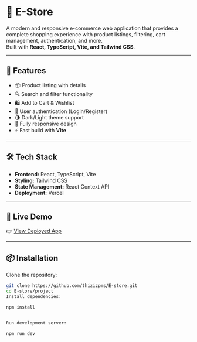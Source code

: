 # 🛒 E-Store

A modern and responsive e-commerce web application that provides a complete shopping experience with product listings, filtering, cart management, authentication, and more.  
Built with **React, TypeScript, Vite, and Tailwind CSS**.

---

## 🚀 Features
- 📦 Product listing with details  
- 🔍 Search and filter functionality  
- 🛍️ Add to Cart & Wishlist  
- 👤 User authentication (Login/Register)  
- 🌗 Dark/Light theme support  
- 📱 Fully responsive design  
- ⚡ Fast build with **Vite**  

---

## 🛠️ Tech Stack
- **Frontend:** React, TypeScript, Vite  
- **Styling:** Tailwind CSS  
- **State Management:** React Context API  
- **Deployment:** Vercel  

---

## 🔗 Live Demo
👉 [View Deployed App](https://e-store-eta-cyan.vercel.app/)

---

## 📦 Installation
Clone the repository:

```bash
git clone https://github.com/thizizpms/E-store.git
cd E-store/project
Install dependencies:

npm install


Run development server:

npm run dev

